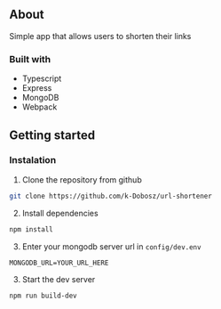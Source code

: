 ## About

Simple app that allows users to shorten their links

### Built with

- Typescript
- Express
- MongoDB
- Webpack

## Getting started

### Instalation

1. Clone the repository from github

```sh
git clone https://github.com/k-Dobosz/url-shortener
```

2. Install dependencies

```sh
npm install
```

3. Enter your mongodb server url in `config/dev.env`

```
MONGODB_URL=YOUR_URL_HERE
```

3. Start the dev server

```sh
npm run build-dev
```
